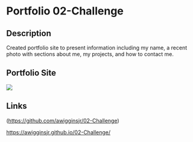 # Portfolio 02-Challenge 

## Description
Created portfolio site to present information including my name, a recent photo with sections about me, my projects, and how to contact me. 

## Portfolio Site
<img src="./assets/images/portfoliscreenshot.png">

## Links
(https://github.com/awigginsjr/02-Challenge)

https://awigginsjr.github.io/02-Challenge/
